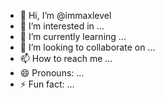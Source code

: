 - 👋 Hi, I’m @immaxlevel
- 👀 I’m interested in ...
- 🌱 I’m currently learning ...
- 💞️ I’m looking to collaborate on ...
- 📫 How to reach me ...
- 😄 Pronouns: ...
- ⚡ Fun fact: ...

<!---
immaxlevel/immaxlevel is a ✨ special ✨ repository because its `README.md` (this file) appears on your GitHub profile.
You can click the Preview link to take a look at your changes.
--->
